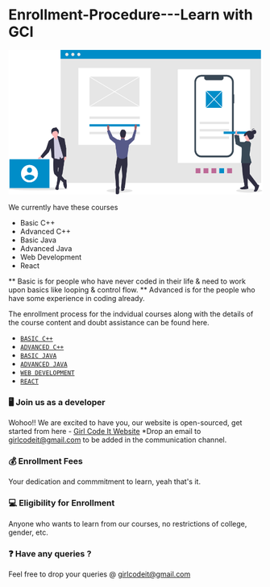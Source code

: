 # Enrollment-Procedure---Learn with GCI

![](https://github.com/Girl-Code-It/Enrollment-Procedure---Join-GCI-/raw/master/assets/about.png)

We currently have these courses

- Basic C++
- Advanced C++
- Basic Java
- Advanced Java
- Web Development
- React

** Basic is for people who have never coded in their life & need to work upon basics like looping & control flow.
** Advanced is for the people who have some experience in coding already.

The enrollment process for the indvidual courses along with the details of the course content and doubt assistance can be found here.

- [`BASIC C++`](https://github.com/Girl-Code-It/Beginner-CPP-Course-Enrollment)
- [`ADVANCED C++`](https://github.com/Girl-Code-It/Data-Structures-Algorithms-in-CPP-Course-Enrollment)
- [`BASIC JAVA`](https://github.com/Girl-Code-It/Beginner-Java-Course-Enrollment)
- [`ADVANCED JAVA`](https://github.com/Girl-Code-It/Data-Structures-Algorithms-in-Java-Course-Enrollment)
- [`WEB DEVELOPMENT`](https://github.com/Girl-Code-It/Basic-Front-End-Web-Development-Course-Enrollment)
- [`REACT`](https://github.com/Girl-Code-It/ReactJS-Course-Enrollment)

### 🖥 Join us as a developer

Wohoo!! We are excited to have you, our website is open-sourced, get started from here - [Girl Code It Website](https://github.com/Girl-Code-It/Girl-Code-It-Website-Frontend)
\*Drop an email to girlcodeit@gmail.com to be added in the communication channel.

### 💰 Enrollment Fees

Your dedication and commmitment to learn, yeah that's it.

### 💻 Eligibility for Enrollment

Anyone who wants to learn from our courses, no restrictions of college, gender, etc.

### ❓ Have any queries ?

Feel free to drop your queries @ girlcodeit@gmail.com
